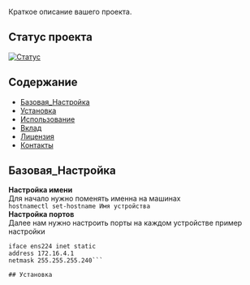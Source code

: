 Краткое описание вашего проекта.

## Статус проекта

[![Статус](https://img.shields.io/badge/статус-активный-brightgreen)](ссылка_на_статус)

## Содержание

- [Базовая_Настройка](#Базовая_Настройка)
- [Установка](#установка)
- [Использование](#использование)
- [Вклад](#вклад)
- [Лицензия](#лицензия)
- [Контакты](#контакты)

## Базовая_Настройка
<b>Настройка имени</b>  
Для начало нужно поменять именна на машинах   
`hostnamectl set-hostname Имя устройства`  
<b>Настройка портов</b>  
Далее нам нужно настроить порты на каждом устройстве пример настройки  
```auto ens224  
iface ens224 inet static  
address 172.16.4.1  
netmask 255.255.255.240```

## Установка



